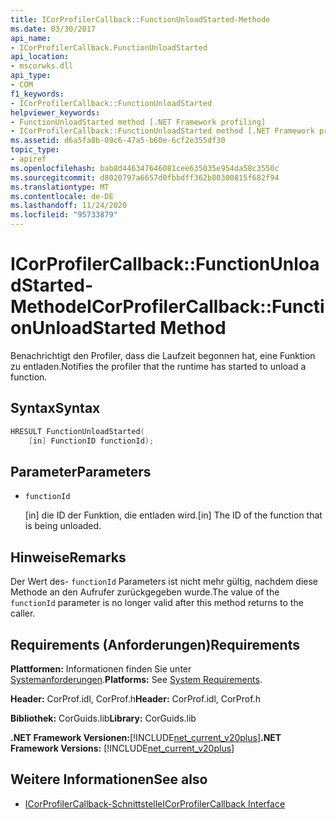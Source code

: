 ```yaml
---
title: ICorProfilerCallback::FunctionUnloadStarted-Methode
ms.date: 03/30/2017
api_name:
- ICorProfilerCallback.FunctionUnloadStarted
api_location:
- mscorwks.dll
api_type:
- COM
f1_keywords:
- ICorProfilerCallback::FunctionUnloadStarted
helpviewer_keywords:
- FunctionUnloadStarted method [.NET Framework profiling]
- ICorProfilerCallback::FunctionUnloadStarted method [.NET Framework profiling]
ms.assetid: d6a5fa8b-09c6-47a5-b60e-6cf2e355df30
topic_type:
- apiref
ms.openlocfilehash: bab8d446347646081cee635035e954da58c3550c
ms.sourcegitcommit: d8020797a6657d0fbbdff362b80300815f682f94
ms.translationtype: MT
ms.contentlocale: de-DE
ms.lasthandoff: 11/24/2020
ms.locfileid: "95733879"
---
```

# <a name="icorprofilercallbackfunctionunloadstarted-method"></a><span data-ttu-id="3f345-102">ICorProfilerCallback::FunctionUnloadStarted-Methode</span><span class="sxs-lookup"><span data-stu-id="3f345-102">ICorProfilerCallback::FunctionUnloadStarted Method</span></span>

<span data-ttu-id="3f345-103">Benachrichtigt den Profiler, dass die Laufzeit begonnen hat, eine Funktion zu entladen.</span><span class="sxs-lookup"><span data-stu-id="3f345-103">Notifies the profiler that the runtime has started to unload a function.</span></span>  
  
## <a name="syntax"></a><span data-ttu-id="3f345-104">Syntax</span><span class="sxs-lookup"><span data-stu-id="3f345-104">Syntax</span></span>  
  
```cpp  
HRESULT FunctionUnloadStarted(  
    [in] FunctionID functionId);
```  
  
## <a name="parameters"></a><span data-ttu-id="3f345-105">Parameter</span><span class="sxs-lookup"><span data-stu-id="3f345-105">Parameters</span></span>

- `functionId`

  <span data-ttu-id="3f345-106">\[in] die ID der Funktion, die entladen wird.</span><span class="sxs-lookup"><span data-stu-id="3f345-106">\[in] The ID of the function that is being unloaded.</span></span>

## <a name="remarks"></a><span data-ttu-id="3f345-107">Hinweise</span><span class="sxs-lookup"><span data-stu-id="3f345-107">Remarks</span></span>  

 <span data-ttu-id="3f345-108">Der Wert des- `functionId` Parameters ist nicht mehr gültig, nachdem diese Methode an den Aufrufer zurückgegeben wurde.</span><span class="sxs-lookup"><span data-stu-id="3f345-108">The value of the `functionId` parameter is no longer valid after this method returns to the caller.</span></span>  
  
## <a name="requirements"></a><span data-ttu-id="3f345-109">Requirements (Anforderungen)</span><span class="sxs-lookup"><span data-stu-id="3f345-109">Requirements</span></span>  

 <span data-ttu-id="3f345-110">**Plattformen:** Informationen finden Sie unter [Systemanforderungen](../../get-started/system-requirements.md).</span><span class="sxs-lookup"><span data-stu-id="3f345-110">**Platforms:** See [System Requirements](../../get-started/system-requirements.md).</span></span>  
  
 <span data-ttu-id="3f345-111">**Header:** CorProf.idl, CorProf.h</span><span class="sxs-lookup"><span data-stu-id="3f345-111">**Header:** CorProf.idl, CorProf.h</span></span>  
  
 <span data-ttu-id="3f345-112">**Bibliothek:** CorGuids.lib</span><span class="sxs-lookup"><span data-stu-id="3f345-112">**Library:** CorGuids.lib</span></span>  
  
 <span data-ttu-id="3f345-113">**.NET Framework Versionen:**[!INCLUDE[net_current_v20plus](../../../../includes/net-current-v20plus-md.md)]</span><span class="sxs-lookup"><span data-stu-id="3f345-113">**.NET Framework Versions:** [!INCLUDE[net_current_v20plus](../../../../includes/net-current-v20plus-md.md)]</span></span>  
  
## <a name="see-also"></a><span data-ttu-id="3f345-114">Weitere Informationen</span><span class="sxs-lookup"><span data-stu-id="3f345-114">See also</span></span>

- [<span data-ttu-id="3f345-115">ICorProfilerCallback-Schnittstelle</span><span class="sxs-lookup"><span data-stu-id="3f345-115">ICorProfilerCallback Interface</span></span>](icorprofilercallback-interface.md)
